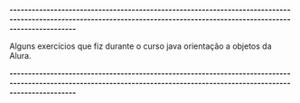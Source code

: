 **--------------------------------------------------------------------------------------------------------------------------------------------------------------------------**

Alguns exercícios que fiz durante o curso java orientação a objetos da Alura.

**--------------------------------------------------------------------------------------------------------------------------------------------------------------------------**
